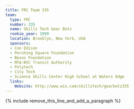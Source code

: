 ```yaml
---
title: FRC Team 335
team:
  type: FRC
  number: 335
  name: Skillz Tech Gear Botz
  rookie_year: 1999
  location: Brooklyn, New York, USA
  sponsors:
  - Con Edison
  - Pershing Square Foundation
  - Bezos Foundation
  - MTA-NYC Transit Authority
  - Polytech
  - City Tech
  - Science Skills Center High School at Waters Edge
  links:
    Website: http://www.wix.com/skillztech/gearbotz335
---
```


{% include remove_this_line_and_add_a_paragraph %}